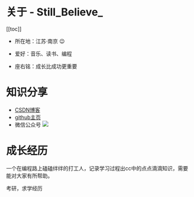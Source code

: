# 关于 - Still_Believe_

[[toc]]

* 所在地：江苏·南京 :wink:

* 爱好：音乐、读书、编程

* 座右铭：成长比成功更重要

# 知识分享

* [CSDN博客](https://blog.csdn.net/baidu_15952103 "CSDN博客")
* [github主页](https://github.com/klc407073648 "github主页")
* 微信公众号
![](/_images/about/me/微信搜一搜.png)

# 成长经历

一个在编程路上磕磕绊绊的打工人，记录学习过程出cc中的点点滴滴知识，需要能对大家有所帮助。

考研，求学经历

<Vssue/>